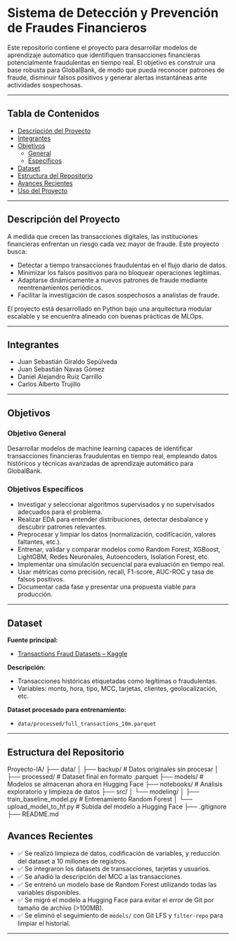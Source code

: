 # Sistema de Detección y Prevención de Fraudes Financieros

Este repositorio contiene el proyecto para desarrollar modelos de aprendizaje automático que identifiquen transacciones financieras potencialmente fraudulentas en tiempo real. El objetivo es construir una base robusta para GlobalBank, de modo que pueda reconocer patrones de fraude, disminuir falsos positivos y generar alertas instantáneas ante actividades sospechosas.

---

## Tabla de Contenidos
- [Descripción del Proyecto](#descripción-del-proyecto)
- [Integrantes](#integrantes)
- [Objetivos](#objetivos)
  - [General](#objetivo-general)
  - [Específicos](#objetivos-específicos)
- [Dataset](#dataset)
- [Estructura del Repositorio](#estructura-del-repositorio)
- [Avances Recientes](#avances-recientes)
- [Uso del Proyecto](#uso-del-proyecto)

---

## Descripción del Proyecto

A medida que crecen las transacciones digitales, las instituciones financieras enfrentan un riesgo cada vez mayor de fraude. Este proyecto busca:

- Detectar a tiempo transacciones fraudulentas en el flujo diario de datos.
- Minimizar los falsos positivos para no bloquear operaciones legítimas.
- Adaptarse dinámicamente a nuevos patrones de fraude mediante reentrenamientos periódicos.
- Facilitar la investigación de casos sospechosos a analistas de fraude.

El proyecto está desarrollado en Python bajo una arquitectura modular escalable y se encuentra alineado con buenas prácticas de MLOps.

---

## Integrantes
- Juan Sebastián Giraldo Sepúlveda  
- Juan Sebastián Navas Gómez  
- Daniel Alejandro Ruiz Carrillo  
- Carlos Alberto Trujillo  

---

## Objetivos

### Objetivo General
Desarrollar modelos de machine learning capaces de identificar transacciones financieras fraudulentas en tiempo real, empleando datos históricos y técnicas avanzadas de aprendizaje automático para GlobalBank.

### Objetivos Específicos
- Investigar y seleccionar algoritmos supervisados y no supervisados adecuados para el problema.
- Realizar EDA para entender distribuciones, detectar desbalance y descubrir patrones relevantes.
- Preprocesar y limpiar los datos (normalización, codificación, valores faltantes, etc.).
- Entrenar, validar y comparar modelos como Random Forest, XGBoost, LightGBM, Redes Neuronales, Autoencoders, Isolation Forest, etc.
- Implementar una simulación secuencial para evaluación en tiempo real.
- Usar métricas como precisión, recall, F1-score, AUC-ROC y tasa de falsos positivos.
- Documentar cada fase y presentar una propuesta viable para producción.

---

## Dataset

**Fuente principal:**
- [Transactions Fraud Datasets – Kaggle](https://www.kaggle.com/datasets/computingvictor/transactions-fraud-datasets)

**Descripción:**
- Transacciones históricas etiquetadas como legítimas o fraudulentas.
- Variables: monto, hora, tipo, MCC, tarjetas, clientes, geolocalización, etc.

**Dataset procesado para entrenamiento:**
- `data/processed/full_transactions_10m.parquet`

---

## Estructura del Repositorio
Proyecto-IA/
├── data/
│ ├── backup/ # Datos originales sin procesar
│ ├── processed/ # Dataset final en formato .parquet
├── models/ # Modelos se almacenan ahora en Hugging Face
├── notebooks/ # Análisis exploratorio y limpieza de datos
├── src/
│ └── modeling/
│ ├── train_baseline_model.py # Entrenamiento Random Forest
│ └── upload_model_to_hf.py # Subida del modelo a Hugging Face
├── .gitignore
├── README.md


## Avances Recientes

- ✅ Se realizó limpieza de datos, codificación de variables, y reducción del dataset a 10 millones de registros.
- ✅ Se integraron los datasets de transacciones, tarjetas y usuarios.
- ✅ Se añadió la descripción del MCC a las transacciones.
- ✅ Se entrenó un modelo base de Random Forest utilizando todas las variables disponibles.
- ✅ Se migró el modelo a Hugging Face para evitar el error de Git por tamaño de archivo (>100MB).
- ✅ Se eliminó el seguimiento de `models/` con Git LFS y `filter-repo` para limpiar el historial.

---

